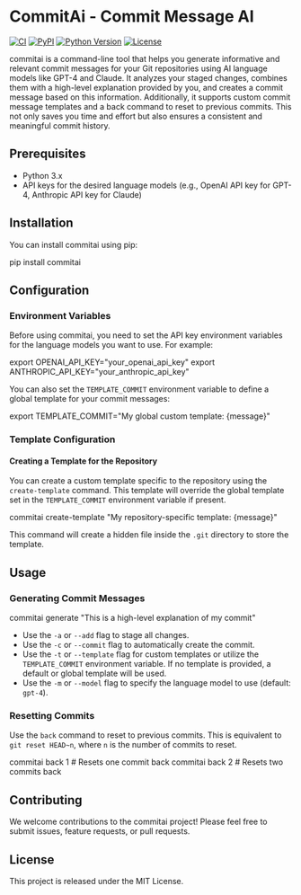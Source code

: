 # CommitAi - Commit Message AI

[![CI](https://github.com/lguibr/comai/workflows/CI/badge.svg)](https://github.com/lguibr/comai/actions)
[![PyPI](https://img.shields.io/pypi/v/CommitAi.svg)](https://pypi.org/project/CommitAi/)
[![Python Version](https://img.shields.io/pypi/pyversions/CommitAi.svg)](https://pypi.org/project/CommitAi/)
[![License](https://img.shields.io/pypi/l/CommitAi.svg)](https://github.com/lguibr/CommitAi/blob/main/LICENSE)

commitai is a command-line tool that helps you generate informative and relevant commit messages for your Git repositories using AI language models like GPT-4 and Claude. It analyzes your staged changes, combines them with a high-level explanation provided by you, and creates a commit message based on this information. Additionally, it supports custom commit message templates and a back command to reset to previous commits. This not only saves you time and effort but also ensures a consistent and meaningful commit history.

## Prerequisites

- Python 3.x
- API keys for the desired language models (e.g., OpenAI API key for GPT-4, Anthropic API key for Claude)

## Installation

You can install commitai using pip:

pip install commitai

## Configuration

### Environment Variables

Before using commitai, you need to set the API key environment variables for the language models you want to use. For example:

export OPENAI_API_KEY="your_openai_api_key"
export ANTHROPIC_API_KEY="your_anthropic_api_key"

You can also set the `TEMPLATE_COMMIT` environment variable to define a global template for your commit messages:

export TEMPLATE_COMMIT="My global custom template: {message}"

### Template Configuration

#### Creating a Template for the Repository

You can create a custom template specific to the repository using the `create-template` command. This template will override the global template set in the `TEMPLATE_COMMIT` environment variable if present.

commitai create-template "My repository-specific template: {message}"

This command will create a hidden file inside the `.git` directory to store the template.

## Usage

### Generating Commit Messages

commitai generate "This is a high-level explanation of my commit"

- Use the `-a` or `--add` flag to stage all changes.
- Use the `-c` or `--commit` flag to automatically create the commit.
- Use the `-t` or `--template` flag for custom templates or utilize the `TEMPLATE_COMMIT` environment variable. If no template is provided, a default or global template will be used.
- Use the `-m` or `--model` flag to specify the language model to use (default: `gpt-4`).

### Resetting Commits

Use the `back` command to reset to previous commits. This is equivalent to `git reset HEAD~n`, where `n` is the number of commits to reset.

commitai back 1 # Resets one commit back
commitai back 2 # Resets two commits back

## Contributing

We welcome contributions to the commitai project! Please feel free to submit issues, feature requests, or pull requests.

## License

This project is released under the MIT License.
